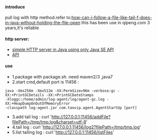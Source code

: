 

#### introduce
pull log with http method.refer to:[how-can-i-follow-a-file-like-tail-f-does-in-java-without-holding-the-file-open](http://stackoverflow.com/questions/14610621/how-can-i-follow-a-file-like-tail-f-does-in-java-without-holding-the-file-ope)
this has been use in qipeng.com 3 years,it's reliable

#### http server:

- [simple HTTP server in Java using only Java SE API](http://stackoverflow.com/questions/3732109/simple-http-server-in-java-using-only-java-se-api)
- [API](http://docs.oracle.com/javase/6/docs/jre/api/net/httpserver/spec/com/sun/net/httpserver/package-frame.html)


#### use
- 1.package with package.sh. need maven2/3 ,java7
- 2.start cmd,default port is 11456 :
```
java -Xms256m -Xmx512m -XX:PermSize=96m -verbose:gc -XX:+PrintGCDetails -XX:+PrintGCDateStamps
-Xloggc:/home/admin/log-agent/log/agent-gc.log -XX:+HeapDumpOnOutOfMemoryError
-classpath log-agent.jar com.taovip.agent.AgentStartUp [port]
```
- 3.add tail log :     curl 'http://127.0.0.1:11456/addFile?filePath=/tmp/tmp.log&charset=utf-8'
- 4.tail log :         curl 'http://127.0.0.1:11456/log2?filePath=/tmp/tmp.log'
- 5.list tailing log : curl 'http://127.0.0.1:11456/listFiles'
